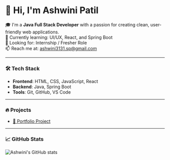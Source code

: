 # 👋 Hi, I'm Ashwini Patil

🎓 I'm a **Java Full Stack Developer** with a passion for creating clean, user-friendly web applications.  
🌱 Currently learning: UI/UX, React, and Spring Boot  
💼 Looking for: Internship / Fresher Role  
📫 Reach me at: ashwini3131.sp@gmail.com

---

### 🛠️ Tech Stack
- **Frontend**: HTML, CSS, JavaScript, React
- **Backend**: Java, Spring Boot
- **Tools**: Git, GitHub, VS Code

---

### 🔥 Projects
- [💼 Portfolio Project](https://github.com/aashu9380/portfolio-project)

---

### 📈 GitHub Stats
![Ashwini's GitHub stats](https://github-readme-stats.vercel.app/api?username=aashu9380&show_icons=true&theme=radical)
